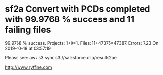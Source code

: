 # sf2a Convert with PCDs completed with 99.9768 % success and 11 failing files

99.9768 % success. Projects: 1+0=1.  Files: 11+47376=47387. Errors: 7,23  On 2019-10-18 at 03:57:19



Please see: aws s3 sync s3://salesforce.dita/results2ae

http://www.ryffine.com

